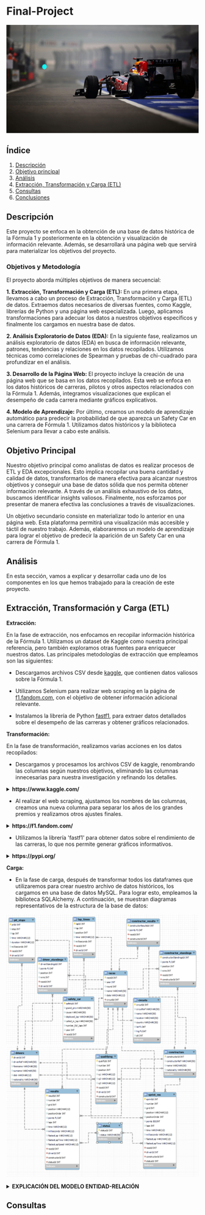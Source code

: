 # Final-Project

![Proyecto Final](visualization/images/readme.jpg)

## Índice

1. [Descripción](#descripción)
2. [Objetivo principal](#objetivo)
3. [Análisis](#análisis)
4. [Extracción, Transformación y Carga (ETL)](#etl)
5. [Consultas](#consultas)
4. [Conclusiones](#conclusiones)

<a name="descripción"/>

## Descripción

Este proyecto se enfoca en la obtención de una base de datos histórica de la Fórmula 1 y posteriormente en la obtención y visualización de información relevante. Además, se desarrollará una página web que servirá para materializar los objetivos del proyecto.

### Objetivos y Metodología

El proyecto aborda múltiples objetivos de manera secuencial:

**1. Extracción, Transformación y Carga (ETL):** En una primera etapa, llevamos a cabo un proceso de Extracción, Transformación y Carga (ETL) de datos. Extraemos datos necesarios de diversas fuentes, como Kaggle, librerías de Python y una página web especializada. Luego, aplicamos transformaciones para adecuar los datos a nuestros objetivos específicos y finalmente los cargamos en nuestra base de datos.

**2. Análisis Exploratorio de Datos (EDA):** En la siguiente fase, realizamos un análisis exploratorio de datos (EDA) en busca de información relevante, patrones, tendencias y relaciones en los datos recopilados. Utilizamos técnicas como correlaciones de Spearman y pruebas de chi-cuadrado para profundizar en el análisis.

**3. Desarrollo de la Página Web:** El proyecto incluye la creación de una página web que se basa en los datos recopilados. Esta web se enfoca en los datos históricos de carreras, pilotos y otros aspectos relacionados con la Fórmula 1. Además, integramos visualizaciones que explican el desempeño de cada carrera mediante gráficos explicativos.

**4. Modelo de Aprendizaje:** Por último, creamos un modelo de aprendizaje automático para predecir la probabilidad de que aparezca un Safety Car en una carrera de Fórmula 1. Utilizamos datos históricos y la biblioteca Selenium para llevar a cabo este análisis.

<a name="objetivo"/>

## Objetivo Principal

Nuestro objetivo principal como analistas de datos es realizar procesos de ETL y EDA excepcionales. Esto implica recopilar una buena cantidad y calidad de datos, transformarlos de manera efectiva para alcanzar nuestros objetivos y conseguir una base de datos sólida que nos permita obtener información relevante. A través de un análisis exhaustivo de los datos, buscamos identificar insights valiosos. Finalmente, nos esforzamos por presentar de manera efectiva las conclusiones a través de visualizaciones.

Un objetivo secundario consiste en materializar todo lo anterior en una página web. Esta plataforma permitirá una visualización más accesible y táctil de nuestro trabajo. Además, elaboraremos un modelo de aprendizaje para lograr el objetivo de predecir la aparición de un Safety Car en una carrera de Fórmula 1.

<a name="análisis"/>

## Análisis

En esta sección, vamos a explicar y desarrollar cada uno de los componentes en los que hemos trabajado para la creación de este proyecto.

<a name="etl"/>

## Extracción, Transformación y Carga (ETL)

**Extracción:**

En la fase de extracción, nos enfocamos en recopilar información histórica de la Fórmula 1. Utilizamos un dataset de Kaggle como nuestra principal referencia, pero también exploramos otras fuentes para enriquecer nuestros datos. Las principales metodologías de extracción que empleamos son las siguientes:

- Descargamos archivos CSV desde [kaggle](https://www.kaggle.com/datasets/rohanrao/formula-1-world-championship-1950-2020), que contienen datos valiosos sobre la Fórmula 1.

- Utilizamos Selenium para realizar web scraping en la página de [f1.fandom.com](https://f1.fandom.com/wiki/Safety_Car), con el objetivo de obtener información adicional relevante.

- Instalamos la librería de Python [fastf1](https://pypi.org/project/fastf1/), para extraer datos detallados sobre el desempeño de las carreras y obtener gráficos relacionados.

**Transformación:**

En la fase de transformación, realizamos varias acciones en los datos recopilados:

- Descargamos y procesamos los archivos CSV de kaggle, renombrando las columnas según nuestros objetivos, eliminando las columnas innecesarias para nuestra investigación y refinando los detalles.

<details>
<summary><b>https://www.kaggle.com/</b></summary>
<br>

![F1 Dataset](visualization/images/kaggle.png)

</details>

- Al realizar el web scraping, ajustamos los nombres de las columnas, creamos una nueva columna para separar los años de los grandes premios y realizamos otros ajustes finales.

<details>
<summary><b>https://f1.fandom.com/</b></summary>
<br>

![F1 Dataset](visualization/images//wiki_f1.png)

</details>

- Utilizamos la librería 'fastf1' para obtener datos sobre el rendimiento de las carreras, lo que nos permite generar gráficos informativos.

<details>
<summary><b>https://pypi.org/</b></summary>
<br>

![F1 Dataset](visualization/images//fast_f1.png)

</details>

**Carga:**

- En la fase de carga, después de transformar todos los dataframes que utilizaremos para crear nuestro archivo de datos históricos, los cargamos en una base de datos MySQL. Para lograr esto, empleamos la biblioteca SQLAlchemy. A continuación, se muestran diagramas representativos de la estructura de la base de datos:

![Diagrama 1](visualization/images/diagrama1.png)
![Diagrama 2](visualization/images/diagrama2.png)

<details>
<summary><b>EXPLICACIÓN DEL MODELO ENTIDAD-RELACIÓN</b></summary>
<br>

El modelo entidad-relación de nuestra base de datos consta de varias tablas que representan diferentes aspectos de la historia de la Fórmula 1. A continuación, se describen las tablas y sus relaciones clave:

1. **Tabla 'races':** Contiene información sobre cada carrera en la historia de la Fórmula 1 y se relaciona con la mayoría de las otras tablas de la base de datos.

2. **Tabla 'drivers':** Almacena información sobre todos los pilotos que han participado en la Fórmula 1. Esta tabla se relaciona principalmente con 'driver_standings', que incluye detalles sobre la posición y los puntos de los pilotos en cada carrera.

3. **Tabla 'constructors':** Registra datos de todas las escuderías que han competido en la Fórmula 1 y se relaciona principalmente con 'constructor_standings' y 'constructor_results', que detallan la posición y los puntos de los equipos.

4. **Tabla 'results':** Contiene resultados de cada carrera en la historia de la Fórmula 1 y se relaciona con 'status', que describe eventos ocurridos en las carreras.

5. **Tabla 'sprint_results':** Registra resultados de las carreras de sprint recientes, que son un nuevo formato de competencia en la Fórmula 1. Se relaciona con 'status' y otras tablas.

6. **Tabla 'qualifying':** Contiene información sobre las clasificaciones en la historia de la Fórmula 1 y se relaciona con 'races', 'drivers' y 'constructors'.

7. **Tabla 'lap_times':** Registra tiempos por vuelta en cada Gran Premio y se relaciona con 'races' y 'drivers'.

8. **Tabla 'pit_stops':** Almacena detalles de las paradas en los pits de los pilotos en cada carrera y se relaciona con 'races' y 'drivers'.

9. **Tabla 'circuits':** Contiene datos sobre los circuitos utilizados en la Fórmula 1 y se relaciona exclusivamente con 'races'.

10. **Tabla 'safety_car':** Registra información sobre los coches de seguridad que han aparecido en la historia de la Fórmula 1 y se relaciona exclusivamente con 'races'.

</details>

<a name="consultas"/>

## Consultas

